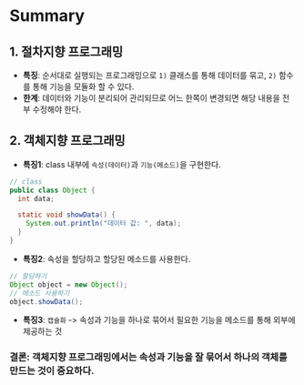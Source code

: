 # Summary

## 1. 절차지향 프로그래밍
- **특징**: 순서대로 실행되는 프로그래밍으로 `1)` 클래스를 통해 데이터를 묶고, `2)` 함수를 통해 기능을 모듈화 할 수 있다.
- **한계**: 데이터와 기능이 분리되어 관리되므로 어느 한쪽이 변경되면 해당 내용을 전부 수정해야 한다.

## 2. 객체지향 프로그래밍
- **특징1**: class 내부에 `속성(데이터)`과 `기능(메소드)`을 구현한다.
```java
// class
public class Object {
  int data;

  static void showData() {
    System.out.println("데이터 값: ", data);
  }
}
```
- **특징2**: 속성을 할당하고 할당된 메소드를 사용한다.
```java
// 할당하기
Object object = new Object();
// 메소드 사용하기
object.showData();
```
- **특징3**: `캡슐화` -> 속성과 기능을 하나로 묶어서 필요한 기능을 메소드를 통해 외부에 제공하는 것
### 결론: 객체지향 프로그래밍에서는 속성과 기능을 잘 묶어서 하나의 객체를 만드는 것이 중요하다.
